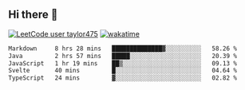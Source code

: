 ## Hi there 👋

[![LeetCode user taylor475](https://img.shields.io/badge/dynamic/json?style=for-the-badge&labelColor=black&color=%23ffa116&label=Solved&query=solvedOverTotal&url=https%3A%2F%2Fleetcode-badge.vercel.app%2Fapi%2Fusers%2Ftaylor475&logo=leetcode&logoColor=yellow)](https://leetcode.com/taylor475/)
[![wakatime](https://wakatime.com/badge/user/8c6aced9-f66a-452f-8802-5d7239ce5c50.svg)](https://wakatime.com/@8c6aced9-f66a-452f-8802-5d7239ce5c50)

<!--START_SECTION:waka-->

```txt
Markdown     8 hrs 28 mins   ██████████████▓░░░░░░░░░░   58.26 %
Java         2 hrs 57 mins   █████░░░░░░░░░░░░░░░░░░░░   20.39 %
JavaScript   1 hr 19 mins    ██▒░░░░░░░░░░░░░░░░░░░░░░   09.13 %
Svelte       40 mins         █░░░░░░░░░░░░░░░░░░░░░░░░   04.64 %
TypeScript   24 mins         ▓░░░░░░░░░░░░░░░░░░░░░░░░   02.82 %
```

<!--END_SECTION:waka-->

<!--
**taylor475/taylor475** is a _special_ repository because its `README.md` (this file) appears on your GitHub profile.
